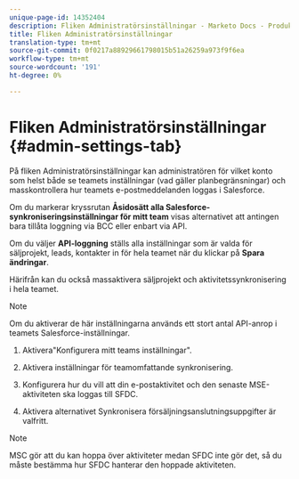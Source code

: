 ```yaml
---
unique-page-id: 14352404
description: Fliken Administratörsinställningar - Marketo Docs - Produktdokumentation
title: Fliken Administratörsinställningar
translation-type: tm+mt
source-git-commit: 0f0217a88929661798015b51a26259a973f9f6ea
workflow-type: tm+mt
source-wordcount: '191'
ht-degree: 0%

---
```



# Fliken Administratörsinställningar {#admin-settings-tab}

På fliken Administratörsinställningar kan administratören för vilket konto som helst både se teamets inställningar (vad gäller planbegränsningar) och masskontrollera hur teamets e-postmeddelanden loggas i Salesforce.

Om du markerar kryssrutan **Åsidosätt alla Salesforce-synkroniseringsinställningar för mitt team** visas alternativet att antingen bara tillåta loggning via BCC eller enbart via API.

Om du väljer **API-loggning** ställs alla inställningar som är valda för säljprojekt, leads, kontakter in för hela teamet när du klickar på **Spara ändringar**.

Härifrån kan du också massaktivera säljprojekt och aktivitetssynkronisering i hela teamet.

>[!NOTE]
>
>Om du aktiverar de här inställningarna används ett stort antal API-anrop i teamets Salesforce-inställningar.

1. Aktivera&quot;Konfigurera mitt teams inställningar&quot;.

1. Aktivera inställningar för teamomfattande synkronisering.

1. Konfigurera hur du vill att din e-postaktivitet och den senaste MSE-aktiviteten ska loggas till SFDC.

1. Aktivera alternativet Synkronisera försäljningsanslutningsuppgifter är valfritt.

>[!NOTE]
>
>MSC gör att du kan hoppa över aktiviteter medan SFDC inte gör det, så du måste bestämma hur SFDC hanterar den hoppade aktiviteten.
